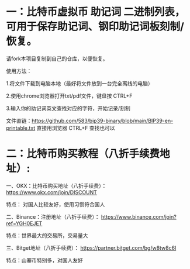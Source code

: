 # 一：比特币虚拟币 助记词 二进制列表，可用于保存助记词、钢印助记词板刻制/恢复。


请fork本项目复制到自己的仓库，以便恢复。


使用方法：

1.将文件下载到电脑本地（最好将文件放到一台完全离线的电脑）

2.使用chrome浏览器打开txt/pdf文件，键盘按 CTRL+F

3.输入你的助记词英文查找对应的字符，开始记录/刻制

文件直链：https://github.com/583/bip39-binary/blob/main/BIP39-en-printable.txt
直接用浏览器 CTRL+F 查找也可以




# 二：比特币购买教程（八折手续费地址）: 

一、OKX：比特币购买地址（八折手续费）：
https://www.okx.com/join/DISCOUNT

特点：
对国人比较友好，使用习惯符合国人

二、Binance：注册地址（八折手续费）：
https://www.binance.com/join?ref=YGH0EJET

特点：世界最大的交易所，交易量大


三、Bitget地址（八折手续费）：
https://partner.bitget.com/bg/w8tw8c6l	

特点：山寨币特别多，对国人友好




